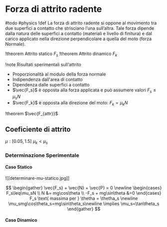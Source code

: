# Forza di attrito radente
#todo #physics
!def
La forza di attrito radente si oppone al movimento tra due superfici a contatto che strisciano l’una sull’altra. Tale forza dipende dalla natura delle superfici a contatto (materiali e livello di finitura) e dal carico applicato nella direzione perpendicolare a quella del moto (forza Normale).

!theorem Attrito statico
$F_s$
!theorem Attrito dinamico
$F_k$

!note Risultati sperimentali sull'attrito

- Proporzionalità al modulo della forza normale
- Indipendenza dall'area di contatto
- Dipendenza dalle superfici a contatto
- $\vec{F_s}$ è opposta alla forza applicata e può assumere valori
  $F_s\leq \mu_sN$
- $\vec{F_k}$ è opposta alla direzione del moto:
  $F_k = \mu_kN$

!theorem
$\vec{F_{attr}}$
## Coeficiente di attrito
$\mu: [0.05,1.5]$
$\mu_k\lt\mu_s$
### Determinazione Sperimentale
#### Caso Statico
![[determinare-mu-statico.jpg]]

$$
\begin{gather}
\vec{F_s} + \vec{N} + \vec{P} = 0 \newline
\begin{cases}
F_s\leq\mu_sN \\
N &= mg\cos\theta \\
-F_s + mg\sin\theta &=0
\end{cases}
F_s \text{ massima per } \thetha = \thetha_s \newline
\mu_smg\cos\theta_s=mg\sin\theta_s\newline
\implies \mu_s=\tan\theta_s
\end{gather}
$$
#### Caso Dinamico
